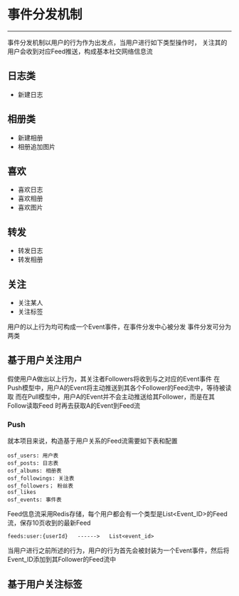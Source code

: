 # 事件分发机制
----------------

事件分发机制以用户的行为作为出发点，当用户进行如下类型操作时，
关注其的用户会收到对应Feed推送，构成基本社交网络信息流


## 日志类

- 新建日志 

## 相册类 

- 新建相册 
- 相册追加图片 

## 喜欢 

- 喜欢日志 
- 喜欢相册 
- 喜欢图片 

## 转发 

- 转发日志 
- 转发相册

## 关注

- 关注某人 
- 关注标签 


用户的以上行为均可构成一个Event事件，在事件分发中心被分发 
事件分发可分为两类 

## 基于用户关注用户

假使用户A做出以上行为，其关注者Followers将收到与之对应的Event事件
在Push模型中，用户A的Event将主动推送到其各个Follower的Feed流中，等待被读取
而在Pull模型中，用户A的Event并不会主动推送给其Follower，而是在其Follow读取Feed
时再去获取A的Event到Feed流

### Push

就本项目来说，构造基于用户关系的Feed流需要如下表和配置

	osf_users: 用户表
	osf_posts: 日志表
	osf_albums: 相册表 
	osf_followings: 关注表
	osf_followers； 粉丝表
	osf_likes
	osf_events: 事件表

Feed信息流采用Redis存储，每个用户都会有一个类型是List<Event_ID>的Feed流，保存10页收到的最新Feed

	feeds:user:{userId}   ------>   List<event_id>

当用户进行之前所述的行为，用户的行为首先会被封装为一个Event事件，然后将Event_ID添加到其Follower的Feed流中

## 基于用户关注标签
